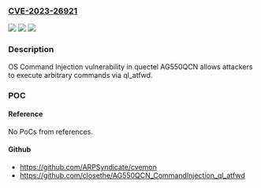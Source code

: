 ### [CVE-2023-26921](https://cve.mitre.org/cgi-bin/cvename.cgi?name=CVE-2023-26921)
![](https://img.shields.io/static/v1?label=Product&message=n%2Fa&color=blue)
![](https://img.shields.io/static/v1?label=Version&message=n%2Fa&color=blue)
![](https://img.shields.io/static/v1?label=Vulnerability&message=n%2Fa&color=brighgreen)

### Description

OS Command Injection vulnerability in quectel AG550QCN allows attackers to execute arbitrary commands via ql_atfwd.

### POC

#### Reference
No PoCs from references.

#### Github
- https://github.com/ARPSyndicate/cvemon
- https://github.com/closethe/AG550QCN_CommandInjection_ql_atfwd

